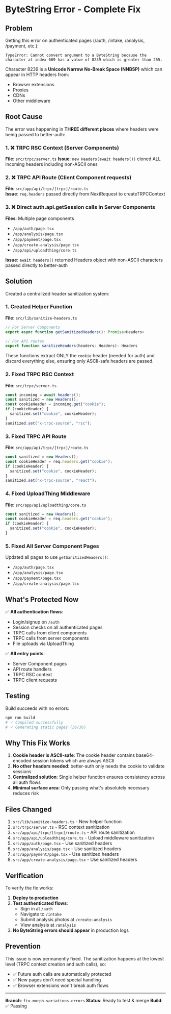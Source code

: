 # ByteString Error - Complete Fix

## Problem

Getting this error on authenticated pages (/auth, /intake, /analysis, /payment, etc.):
```
TypeError: Cannot convert argument to a ByteString because the character at index 669 has a value of 8239 which is greater than 255.
```

Character 8239 is a **Unicode Narrow No-Break Space (NNBSP)** which can appear in HTTP headers from:
- Browser extensions
- Proxies  
- CDNs
- Other middleware

## Root Cause

The error was happening in **THREE different places** where headers were being passed to better-auth:

### 1. ❌ TRPC RSC Context (Server Components)
**File**: `src/trpc/server.ts`
**Issue**: `new Headers(await headers())` cloned ALL incoming headers including non-ASCII ones

### 2. ❌ TRPC API Route (Client Component requests)
**File**: `src/app/api/trpc/[trpc]/route.ts`  
**Issue**: `req.headers` passed directly from NextRequest to createTRPCContext

### 3. ❌ Direct auth.api.getSession calls in Server Components
**Files**: Multiple page components
- `/app/auth/page.tsx`
- `/app/analysis/page.tsx`
- `/app/payment/page.tsx`
- `/app/create-analysis/page.tsx`
- `/app/api/uploadthing/core.ts`

**Issue**: `await headers()` returned Headers object with non-ASCII characters passed directly to better-auth

## Solution

Created a centralized header sanitization system:

### 1. Created Helper Function
**File**: `src/lib/sanitize-headers.ts`

```typescript
// For Server Components
export async function getSanitizedHeaders(): Promise<Headers>

// For API routes  
export function sanitizeHeaders(headers: Headers): Headers
```

These functions extract ONLY the `cookie` header (needed for auth) and discard everything else, ensuring only ASCII-safe headers are passed.

### 2. Fixed TRPC RSC Context
**File**: `src/trpc/server.ts`

```typescript
const incoming = await headers();
const sanitized = new Headers();
const cookieHeader = incoming.get("cookie");
if (cookieHeader) {
  sanitized.set("cookie", cookieHeader);
}
sanitized.set("x-trpc-source", "rsc");
```

### 3. Fixed TRPC API Route
**File**: `src/app/api/trpc/[trpc]/route.ts`

```typescript
const sanitized = new Headers();
const cookieHeader = req.headers.get("cookie");
if (cookieHeader) {
  sanitized.set("cookie", cookieHeader);
}
sanitized.set("x-trpc-source", "react");
```

### 4. Fixed UploadThing Middleware
**File**: `src/app/api/uploadthing/core.ts`

```typescript
const sanitized = new Headers();
const cookieHeader = req.headers.get("cookie");
if (cookieHeader) {
  sanitized.set("cookie", cookieHeader);
}
```

### 5. Fixed All Server Component Pages
Updated all pages to use `getSanitizedHeaders()`:
- `/app/auth/page.tsx`
- `/app/analysis/page.tsx`
- `/app/payment/page.tsx`
- `/app/create-analysis/page.tsx`

## What's Protected Now

✅ **All authentication flows**:
- Login/signup on `/auth`
- Session checks on all authenticated pages
- TRPC calls from client components
- TRPC calls from server components
- File uploads via UploadThing

✅ **All entry points**:
- Server Component pages
- API route handlers
- TRPC RSC context
- TRPC client requests

## Testing

Build succeeds with no errors:
```bash
npm run build
# ✓ Compiled successfully
# ✓ Generating static pages (36/36)
```

## Why This Fix Works

1. **Cookie header is ASCII-safe**: The cookie header contains base64-encoded session tokens which are always ASCII
2. **No other headers needed**: better-auth only needs the cookie to validate sessions
3. **Centralized solution**: Single helper function ensures consistency across all auth flows
4. **Minimal surface area**: Only passing what's absolutely necessary reduces risk

## Files Changed

1. `src/lib/sanitize-headers.ts` - New helper function
2. `src/trpc/server.ts` - RSC context sanitization  
3. `src/app/api/trpc/[trpc]/route.ts` - API route sanitization
4. `src/app/api/uploadthing/core.ts` - Upload middleware sanitization
5. `src/app/auth/page.tsx` - Use sanitized headers
6. `src/app/analysis/page.tsx` - Use sanitized headers
7. `src/app/payment/page.tsx` - Use sanitized headers
8. `src/app/create-analysis/page.tsx` - Use sanitized headers

## Verification

To verify the fix works:

1. **Deploy to production**
2. **Test authenticated flows**:
   - Sign in at `/auth`
   - Navigate to `/intake`
   - Submit analysis photos at `/create-analysis`
   - View analysis at `/analysis`
3. **No ByteString errors should appear** in production logs

## Prevention

This issue is now permanently fixed. The sanitization happens at the lowest level (TRPC context creation and auth calls), so:
- ✅ Future auth calls are automatically protected
- ✅ New pages don't need special handling  
- ✅ Browser extensions won't break auth flows

---

**Branch**: `fix-morph-variations-errors`
**Status**: Ready to test & merge
**Build**: ✅ Passing

